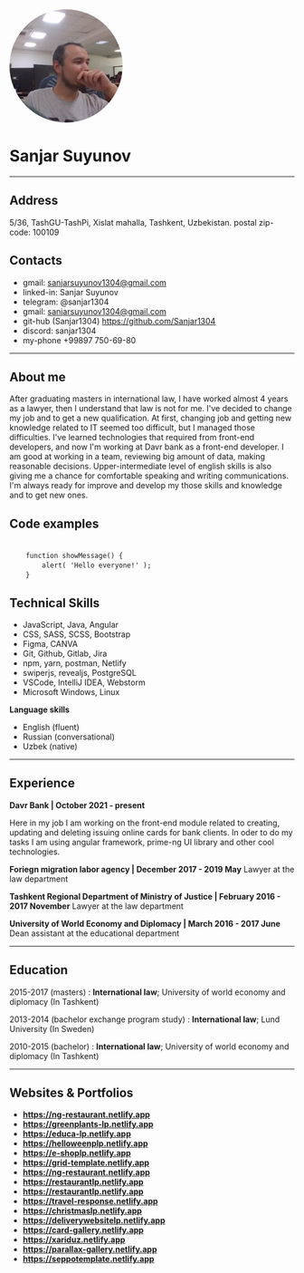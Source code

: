 
<img src="./assets/img/my_image.png" alt="my image" style="height: 200px; width:200px; border-radius: 50%"/>

Sanjar Suyunov
==============

-------------------     ----------------------------
Address
-------
5/36, TashGU-TashPi, Xislat mahalla, Tashkent, Uzbekistan. postal zip-code: 100109

Contacts
--------
* gmail: sanjarsuyunov1304@gmail.com
* linked-in: Sanjar Suyunov
* telegram: @sanjar1304
* gmail: sanjarsuyunov1304@gmail.com
* git-hub (Sanjar1304) https://github.com/Sanjar1304
* discord: sanjar1304
* my-phone +99897 750-69-80
-------------------     ----------------------------

About me
--------
After graduating masters in international law, I have worked almost 4 years as a lawyer, then I understand that law is not for me.
I've decided to change my job and to get a new qualification. At first, changing job and getting new knowledge related to IT seemed too difficult,
but I managed those difficulties. I've learned technologies that required from front-end developers, 
and now I'm working at Davr bank as a front-end developer. I am good at working in a team, reviewing big amount of data, making reasonable decisions. 
Upper-intermediate level of english skills is also giving me a chance for comfortable speaking and writing communications. 
I'm always ready for improve and develop my those skills and knowledge and to get new ones. 

Code examples
-------------
<code>
    function showMessage() {
        alert( 'Hello everyone!' );
    }
</code>


**Technical Skills**
--------------------

* JavaScript, Java, Angular
* CSS, SASS, SCSS, Bootstrap
* Figma, CANVA
* Git, Github, Gitlab, Jira
* npm, yarn, postman, Netlify
* swiperjs, revealjs, PostgreSQL
* VSCode, IntelliJ IDEA, Webstorm
* Microsoft Windows, Linux


**Language skills**

* English (fluent)
* Russian (conversational)
* Uzbek (native)
-------------------     ----------------------------


Experience
----------

**Davr Bank | October 2021 - present**

Here in my job I am working on the front-end module related to creating,
updating and deleting issuing online cards for bank clients.
In oder to do my tasks I am using angular framework, prime-ng UI library
and other cool technologies.


**Foriegn migration labor agency | December 2017 - 2019 May**
Lawyer at the law department

**Tashkent Regional Department of Ministry of Justice | February 2016 - 2017 November**
Lawyer at the law department

**University of World Economy and Diplomacy | March 2016 - 2017 June**
Dean assistant at the educational department
-------------------     ----------------------------


Education
---------

2015-2017 (masters)
:   **International law**; University of world economy and diplomacy (In Tashkent)

2013-2014 (bachelor exchange program study)
:   **International law**; Lund University (In Sweden)

2010-2015 (bachelor)
:   **International law**; University of world economy and diplomacy (In Tashkent)
-------------------     ----------------------------


**Websites & Portfolios**
-------------------------

   * **https://ng-restaurant.netlify.app**
   * **https://greenplants-lp.netlify.app**
   * **https://educa-lp.netlify.app**    
   * **https://helloweenplp.netlify.app**
   * **https://e-shoplp.netlify.app**
   * **https://grid-template.netlify.app**
   * **https://ng-restaurant.netlify.app**
   * **https://restaurantlp.netlify.app**
   * **https://restaurantlp.netlify.app**
   * **https://travel-response.netlify.app**
   * **https://christmaslp.netlify.app**
   * **https://deliverywebsitelp.netlify.app**
   * **https://card-gallery.netlify.app**
   * **https://xariduz.netlify.app**
   * **https://parallax-gallery.netlify.app**
   * **https://seppotemplate.netlify.app**
   
